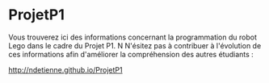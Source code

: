 # ProjetP1
Vous trouverez ici des informations concernant la programmation du robot Lego dans le cadre du Projet P1. N
N'ésitez pas à contribuer à l'évolution de ces informations afin d'améliorer la compréhension des autres étudiants :

http://ndetienne.github.io/ProjetP1
